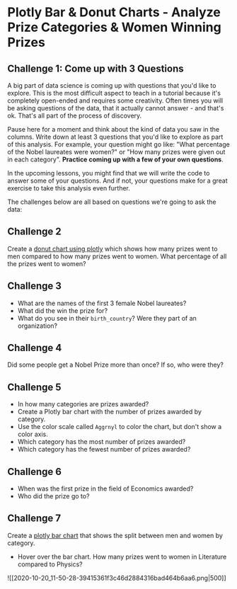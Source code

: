 # Plotly Bar & Donut Charts - Analyze Prize Categories & Women Winning Prizes

## Challenge 1: Come up with 3 Questions

A big part of data science is coming up with questions that you'd like to explore. This is the most difficult aspect to teach in a tutorial because it's completely open-ended and requires some creativity. Often times you will be asking questions of the data, that it actually cannot answer - and that's ok. That's all part of the process of discovery.

Pause here for a moment and think about the kind of data you saw in the columns. Write down at least 3 questions that you'd like to explore as part of this analysis. For example, your question might go like: "What percentage of the Nobel laureates were women?" or "How many prizes were given out in each category". **Practice coming up with a few of your own questions**.

In the upcoming lessons, you might find that we will write the code to answer some of your questions. And if not, your questions make for a great exercise to take this analysis even further.

The challenges below are all based on questions we're going to ask the data:

## Challenge 2

Create a [donut chart using plotly](https://plotly.com/python/pie-charts/) which shows how many prizes went to men compared to how many prizes went to women. What percentage of all the prizes went to women?

## Challenge 3

- What are the names of the first 3 female Nobel laureates?
- What did the win the prize for?
- What do you see in their `birth_country`? Were they part of an organization?

## Challenge 4

Did some people get a Nobel Prize more than once? If so, who were they?

## Challenge 5

- In how many categories are prizes awarded?
- Create a Plotly bar chart with the number of prizes awarded by category.
- Use the color scale called `Aggrnyl` to color the chart, but don't show a color axis.
- Which category has the most number of prizes awarded?
- Which category has the fewest number of prizes awarded?

## Challenge 6

- When was the first prize in the field of Economics awarded?
- Who did the prize go to?

## Challenge 7

Create a [plotly bar chart](https://plotly.com/python/bar-charts/) that shows the split between men and women by category.

- Hover over the bar chart. How many prizes went to women in Literature compared to Physics?

![[2020-10-20_11-50-28-39415361f3c46d2884316bad464b6aa6.png|500]]